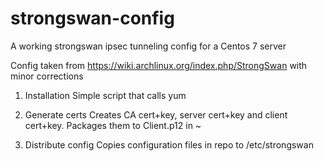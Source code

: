 # strongswan-config

A working strongswan ipsec tunneling config for a Centos 7 server

Config taken from https://wiki.archlinux.org/index.php/StrongSwan with minor corrections


1. Installation
Simple script that calls yum

2. Generate certs
Creates CA cert+key, server cert+key and client cert+key. Packages them to Client.p12 in ~

3. Distribute config
Copies configuration files in repo to /etc/strongswan


